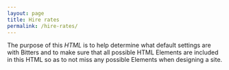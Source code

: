 ```yaml
---
layout: page
title: Hire rates
permalink: /hire-rates/
---
```


The purpose of this *HTML* is to help determine what default settings are with Bitters and to make sure that all possible HTML Elements are included in this HTML so as to not miss any possible Elements when designing a site.
